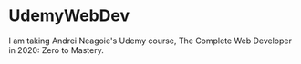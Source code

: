 # UdemyWebDev
I am taking Andrei Neagoie's Udemy course, The Complete Web Developer in 2020: Zero to Mastery.
